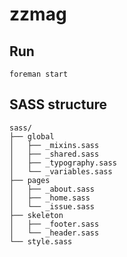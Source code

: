 # zzmag

## Run

`foreman start`

## SASS structure

```
sass/
├── global
│   ├── _mixins.sass
│   ├── _shared.sass
│   ├── _typography.sass
│   └── _variables.sass
├── pages
│   ├── _about.sass
│   ├── _home.sass
│   └── _issue.sass
├── skeleton
│   ├── _footer.sass
│   └── _header.sass
└── style.sass
```
